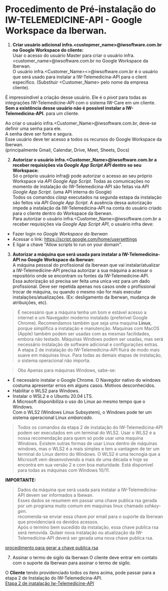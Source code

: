 # Procedimento de Pré-instalação do IW-TELEMEDICINE-API - Google Workspace da Iberwan.  

1. **Criar usuário adicional infra.<custopmer_name>@iwsoftware.com.br no Google Workspace do cliente:**  
Usar o acesso do usuário Master para criar o usuário infra.<customer_name>@iwsoftware.com.br no Google Workspace da Iberwan.  
O usuário infra.<Customer_Name><>@iwsoftware.com.br é o usuário que será usado para instalar a IW-Telemedicina-API para o client específico.
(Substituir <Customer_Name> pelo nome da empresa cliente).    

É impressindível a criação desse usuário. Ele é o *pivot* para todas as integrações IW-Telemedicine-API com o sistema IW-Care em um cliente.  
**Sem a existência desse usuário não é possível instalar a IW-Telemedicina-API.** para um cliente.  

Ao criar o usuário infra.<Customer_Name>@iwsoftware.com.br, deve-se definir uma senha para ele.  
A senha deve ser forte e segura.  
Esse usuário deve ter acesso a todos os recursos do Google Workspace da Iberwan.  
(principalmente Gmail, Calendar, Drive, Meet, Sheets, Docs)

2. **Autorizar o usuário infra.<Customer_Name>@iwsoftware.com.br a receber requisições via *Google App Script API* dentro so seu Workspace:**  
Só o próprio usuário infra@<customer-domain> pode autorizar o acesso ao seu próprio Workspace via *API Google App Script*. 
Todas as comunicações no momento de instalação do IW-Telemedicina-API são feitas via *API Google App Script*. (uma API interna do Google)  
Todos os comandos *clasp* executados na segunda estapa da instalação são feitos via *API Google App Script*.
A ausência dessa autorização impede a instalação da IW-Telemedicina-API na conta do usuário criado para o cliente dentro do Workspace da Iberwan.  
Para autorizar o usuário infra.<Customer_Name>@iwsoftware.com.br a receber requisições via *Google App Script API*, o usuário infra deve:
* Fazer login no *Google Workspace da Iberwan*  
* Acessar o link: https://script.google.com/home/usersettings 
* E ligar a chave "Allow scripts to run on your domain".


3. **Autorizar a máquina que será usada para instalar a IW-Telemedicina-API no Google Workspace da Iberwan:**  
A máquina pessoal do profissional da Iberwan que vai instalar/atualizar a IW-Telemedicine-API precisa autorizar a sua máquina a acessar o repositório onde se encontram os fontes da IW-Telemedicine-API.  
Essa autorização só precisa ser feita uma unica vez para um dado profissional. Deve ser repetida apenas nos casos onde o profissional trocar de máquina, ou quando o mesmo não for mais executar instalações/atualizações.
(Ex: desligamento da Iberwan, mudança de atribuições, etc).  
 
> É necessário que a máquina tenha um bom e estável acesso a internet e um Navegador moderno instalado (preferível Google Chrome).
Recomendamos também que seja uma maquina **Linux**, porque simplifica a instalação e manutenção. Maquinas com MacOS (Apple) também podem ser usadas com as mesmas facilidades, embora não testado.
> Máquinas Windows podem ser usadas, mas será necessário instalação de software adicional e configurações extras.  
A etapa 2 de instalação do IW-Telemedicina-API fluirá de modo mais suave em máquinas linux. Para todas as demais etapas de instalação, o sistema operacional não importa.  

>Obs Apenas para máquinas Windows, sabe-se:  
* É necessário instalar o Google Chrome. O Navegdor nativo do windows costuma apresentar erros em alguns casos. Motivos desconhecidos.
* Habilitar o WLS2 para Windows.  
* Instalar o WSL2 e o Ubuntu 20.04 LTS.  
A Microsoft disponibiliza o uso do Linux ao mesmo tempo que o Windows.  
Com o WLS2 (Windows Linux Subsystem), o Windows pode ter um sistema operacional Linux *embarcado*.
 
>Todos os comandos da etapa 2 de instalação do IW-Telemedicina-API podem ser executados em um terminal do WLS2.
Usar o WLS2 é a nossa recomendação para quem só pode usar uma maquina Windows.
Existem outras formas de usar Linux dentro de máquinas windows, mas o WLS2 é a mais simples e tem a vantagem de ter um terminal do Linux dentro do Windows.
>O WLS2 é uma tecnogia que a Microsoft vem desenvolvendo a mais de uma década e hoje se encontra em sua versão 2 e com boa maturidade.
>Está disponivel para todas as máquinas com Windows 10/11.   



**IMPORTANTE:**  
> Dados da máquina que será usada para instalar a IW-Telemedicina-API devem ser informados a Ibewan.  
Esses dados se resumem em passar uma chave publica rsa gerada por um programa muito comum em maquinas linux chamado *sshkey-gen*.  
recomenda-se enviar essa chave por email para o suporte da Iberwan que providenciará os devidos acessos.  
Após o termino bem sucedido da instalação, essa chave publica rsa será removida. Qulaer nova instalação ou atualização da IW-Telemedicina-API deverá ser gerada uma nova chave publica rsa.  

[procedimento para gerar a chave publica rsa](https://www.digitalocean.com/community/tutorials/how-to-set-up-ssh-keys-on-ubuntu-20-04)


7. Assinar o termo de sigilo da Iberwan
O cliente deve entrar em contato com o suporte da Iberwan para assinar o termo de sigilo.



O **Cliente** tendo providenciado todos os itens acima, pode passar para a etapa 2 de Instalação do IW-Telemedicina-API.  
[Etapa 2 de inatalação Iw-Telemedicine-API](installing-iw-telemedicine-in-clients-clasp-cli-lang-pt.md)

